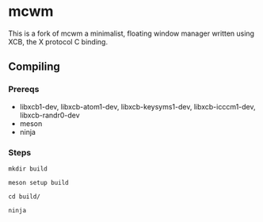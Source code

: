 # mcwm

This is a fork of mcwm a minimalist, floating window manager written using XCB, the X
protocol C binding.

## Compiling

### Prereqs
* libxcb1-dev, libxcb-atom1-dev, libxcb-keysyms1-dev, libxcb-icccm1-dev, libxcb-randr0-dev
* meson 
* ninja

### Steps 

``mkdir build``

``meson setup build``

``cd build/``

``ninja``
